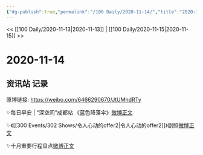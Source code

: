 ```yaml
---
{"dg-publish":true,"permalink":"/100 Daily/2020-11-14/","title":"2020-11-14","created":"2023-04-08T16:55:49.307+08:00","updated":"2023-04-08T16:56:01.602+08:00"}
---
```



<< [[100 Daily/2020-11-13\|2020-11-13]] | [[100 Daily/2020-11-15\|2020-11-15]] >>

# 2020-11-14

## 资讯站 记录

原博链接: https://weibo.com/6466290670/JtUMhdRTy

✨每日早安 | “深空间”成都站
《蓝色降落伞》[微博正文](https://m.weibo.cn/6466290670/4571064850187039)

✨《[[300 Events/302 Shows/令人心动的offer2\|令人心动的offer2]]》剧照[微博正文](https://m.weibo.cn/6466290670/4571120256160568)

✨十月重要行程盘点[微博正文](https://m.weibo.cn/6466290670/4571110593532550)

